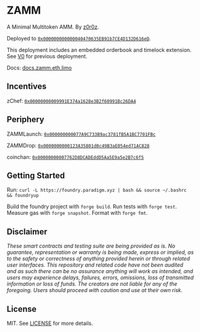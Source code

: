 # ZAMM

A Minimal Multitoken AMM. By [z0r0z](https://x.com/z0r0zzz).

Deployed to [`0x000000000000040470635EB91b7CE4D132D616eD`](https://contractscan.xyz/contract/0x000000000000040470635EB91b7CE4D132D616eD).

This deployment includes an embedded orderbook and timelock extension. See [V0](https://contractscan.xyz/contract/0x00000000000008882D72EfA6cCE4B6a40b24C860) for previous deployment.

Docs: [docs.zamm.eth.limo](https://docs.zamm.eth.limo/)

## Incentives

zChef: [`0x00000000009991E374a1628e3B2f60991Bc26DA4`](https://contractscan.xyz/contract/0x00000000009991E374a1628e3B2f60991Bc26DA4)

## Periphery

ZAMMLaunch: [`0x000000000077A9C733B9ac3781fB5A1BC7701FBc`](https://contractscan.xyz/contract/0x000000000077A9C733B9ac3781fB5A1BC7701FBc)

ZAMMDrop: [`0x0000000000123A35801d0c49B3aE054ed71AC828`](https://contractscan.xyz/contract/0x0000000000123A35801d0c49B3aE054ed71AC828)

coinchan: [`0x00000000007762D8DCADEddD5Aa5E9a5e2B7c6f5`](https://contractscan.xyz/contract/0x00000000007762D8DCADEddD5Aa5E9a5e2B7c6f5)

## Getting Started

Run: `curl -L https://foundry.paradigm.xyz | bash && source ~/.bashrc && foundryup`

Build the foundry project with `forge build`. Run tests with `forge test`. Measure gas with `forge snapshot`. Format with `forge fmt`.

## Disclaimer

*These smart contracts and testing suite are being provided as is. No guarantee, representation or warranty is being made, express or implied, as to the safety or correctness of anything provided herein or through related user interfaces. This repository and related code have not been audited and as such there can be no assurance anything will work as intended, and users may experience delays, failures, errors, omissions, loss of transmitted information or loss of funds. The creators are not liable for any of the foregoing. Users should proceed with caution and use at their own risk.*

## License

MIT. See [LICENSE](./LICENSE) for more details.

